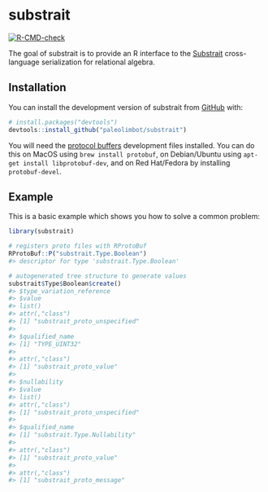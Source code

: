 
<!-- README.md is generated from README.Rmd. Please edit that file -->

# substrait

<!-- badges: start -->

[![R-CMD-check](https://github.com/paleolimbot/substrait/workflows/R-CMD-check/badge.svg)](https://github.com/paleolimbot/substrait/actions)
<!-- badges: end -->

The goal of substrait is to provide an R interface to the
[Substrait](https://substrait.io) cross-language serialization for
relational algebra.

## Installation

You can install the development version of substrait from
[GitHub](https://github.com/) with:

``` r
# install.packages("devtools")
devtools::install_github("paleolimbot/substrait")
```

You will need the [protocol
buffers](https://developers.google.com/protocol-buffers) development
files installed. You can do this on MacOS using `brew install protobuf`,
on Debian/Ubuntu using `apt-get install libprotobuf-dev`, and on Red
Hat/Fedora by installing `protobuf-devel`.

## Example

This is a basic example which shows you how to solve a common problem:

``` r
library(substrait)

# registers proto files with RProtoBuf
RProtoBuf::P("substrait.Type.Boolean")
#> descriptor for type 'substrait.Type.Boolean'

# autogenerated tree structure to generate values
substrait$Type$Boolean$create()
#> $type_variation_reference
#> $value
#> list()
#> attr(,"class")
#> [1] "substrait_proto_unspecified"
#> 
#> $qualified_name
#> [1] "TYPE_UINT32"
#> 
#> attr(,"class")
#> [1] "substrait_proto_value"
#> 
#> $nullability
#> $value
#> list()
#> attr(,"class")
#> [1] "substrait_proto_unspecified"
#> 
#> $qualified_name
#> [1] "substrait.Type.Nullability"
#> 
#> attr(,"class")
#> [1] "substrait_proto_value"
#> 
#> attr(,"class")
#> [1] "substrait_proto_message"
```
